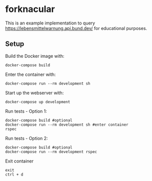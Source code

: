 # forknacular
This is an example implementation to query https://lebensmittelwarnung.api.bund.dev/ for educational purposes.

## Setup

Build the Docker image with:
```shell
docker-compose build
```

Enter the container with:
```shell
docker-compose run --rm development sh
```

Start up the webserver with:
```Shell
docker-compose up development
```

Run tests - Option 1:
```Shell
docker-compose build #optional
docker-compose run --rm development sh #enter container
rspec
```

Run tests - Option 2:
```Shell
docker-compose build #optional
docker-compose run --rm development rspec
```

Exit container
```Shell
exit
ctrl + d
```